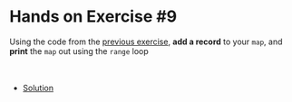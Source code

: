 # Hands on Exercise #9
   
Using the code from the [previous exercise](https://github.com/momoYB/go-course-exercises/blob/master/Exercises%20-%20Ninja%20Level%204/Hands-on%20Exercise%20%238/main.go), **add a record** to your `map`, and **print** the `map` out using the `range` loop
<br><br><br>  
* [Solution](main.go)